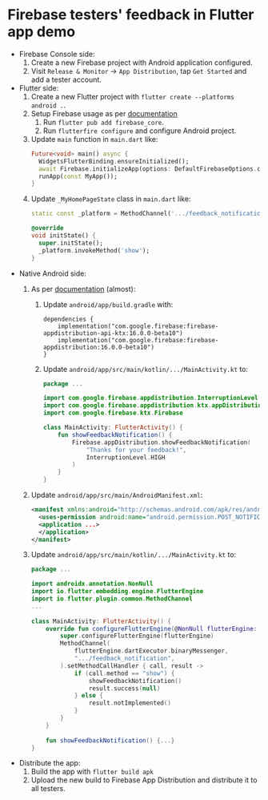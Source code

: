 # Firebase testers' feedback in Flutter app demo

* Firebase Console side:
    1. Create a new Firebase project with Android application configured.
    2. Visit `Release & Monitor` -> `App Distribution`, tap `Get Started` and add a tester account.
* Flutter side:  
    1. Create a new Flutter project with `flutter create --platforms android .`.  
    2. Setup Firebase usage as per [documentation](https://firebase.google.com/docs/flutter/setup?platform=android)  
        1. Run `flutter pub add firebase_core`.
        2. Run `flutterfire configure` and configure Android project.
    3. Update `main` function in `main.dart` like:
        ```dart
        Future<void> main() async {
          WidgetsFlutterBinding.ensureInitialized();
          await Firebase.initializeApp(options: DefaultFirebaseOptions.currentPlatform);
          runApp(const MyApp());
        }
        ```
    4. Update `_MyHomePageState` class in `main.dart` like:
        ```dart
        static const _platform = MethodChannel('.../feedback_notification');

        @override
        void initState() {
          super.initState();
          _platform.invokeMethod('show');
        }
        ```
* Native Android side:
    1. As per [documentation](https://firebase.google.com/docs/app-distribution/collect-feedback-from-testers) (almost):
        1. Update `android/app/build.gradle` with:
            ```
            dependencies {
                implementation("com.google.firebase:firebase-appdistribution-api-ktx:16.0.0-beta10")
                implementation("com.google.firebase:firebase-appdistribution:16.0.0-beta10")
            }
            ```
          2. Update `android/app/src/main/kotlin/.../MainActivity.kt` to:  
              ```kotlin
              package ...

              import com.google.firebase.appdistribution.InterruptionLevel
              import com.google.firebase.appdistribution.ktx.appDistribution
              import com.google.firebase.ktx.Firebase
              
              class MainActivity: FlutterActivity() {
                  fun showFeedbackNotification() {
                      Firebase.appDistribution.showFeedbackNotification(
                          "Thanks for your feedback!",
                          InterruptionLevel.HIGH
                      )
                  }
              }
              ```
              
    2. Update `android/app/src/main/AndroidManifest.xml`:  
          ```xml
          <manifest xmlns:android="http://schemas.android.com/apk/res/android">
            <uses-permission android:name="android.permission.POST_NOTIFICATIONS"/>
            <application ...>
            </application>
          </manifest>
          ```
    3. Update `android/app/src/main/kotlin/.../MainActivity.kt` to: 
        ```kotlin
        package ...

        import androidx.annotation.NonNull
        import io.flutter.embedding.engine.FlutterEngine
        import io.flutter.plugin.common.MethodChannel
        ...
            
        class MainActivity: FlutterActivity() {
            override fun configureFlutterEngine(@NonNull flutterEngine: FlutterEngine) {
                super.configureFlutterEngine(flutterEngine)
                MethodChannel(
                    flutterEngine.dartExecutor.binaryMessenger,
                    ".../feedback_notification",
                ).setMethodCallHandler { call, result ->
                    if (call.method == "show") {
                        showFeedbackNotification()
                        result.success(null)
                    } else {
                        result.notImplemented()
                    }
                }
            }
    
            fun showFeedbackNotification() {...}
        }
        ```
* Distribute the app:
  1. Build the app with `flutter build apk`
  2. Upload the new build to Firebase App Distribution and distribute it to all testers.
        
